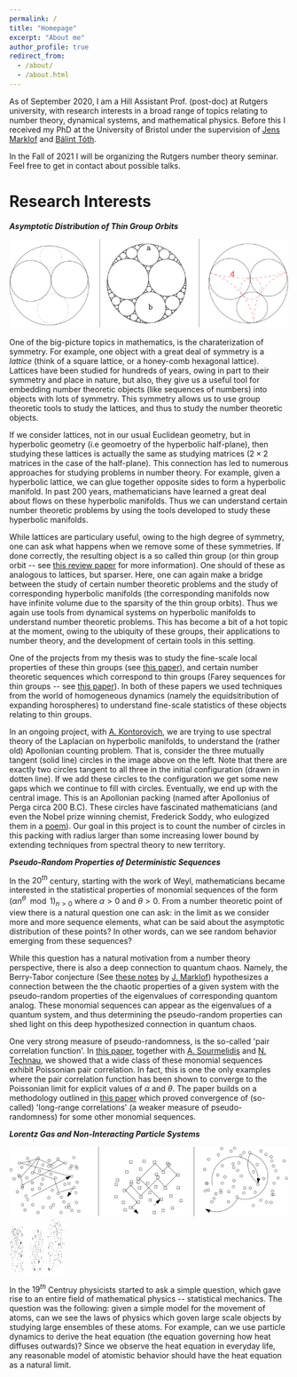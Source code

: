 ```yaml
---
permalink: /
title: "Homepage"
excerpt: "About me"
author_profile: true
redirect_from: 
  - /about/
  - /about.html
---
```


As of September 2020, I am a Hill Assistant Prof. (post-doc) at Rutgers university, with research interests in a broad range of topics relating to number theory, dynamical systems, and mathematical physics. Before this I received my PhD at the University of Bristol under the supervision of [Jens Marklof](https://people.maths.bris.ac.uk/~majm/home.html) and [Bálint Tóth](https://sites.google.com/view/balint-toth-math/home). 

In the Fall of 2021 I will be organizing the Rutgers number theory seminar. Feel free to get in contact about possible talks.

**Research Interests**
=====
***Asymptotic Distribution of Thin Group Orbits***

![Apollonian](/images/Apollonian_3.png)

One of the big-picture topics in mathematics, is the charaterization of symmetry. For example, one object with a great deal of symmetry is a *lattice* (think of a square lattice, or a honey-comb hexagonal lattice). Lattices have been studied for hundreds of years, owing in part to their symmetry and place in nature, but also, they give us a useful tool for embedding number theoretic objects (like sequences of numbers) into objects with lots of symmetry. This symmetry allows us to use group theoretic tools to study the lattices, and thus to study the number theoretic objects. 

If we consider lattices, not in our usual Euclidean geometry, but in hyperbolic geometry (i.e geomoetry of the hyperbolic half-plane), then studying these lattices is actually the same as studying matrices ($2\times 2$ matrices in the case of the half-plane). This connection has led to numerous approaches for studying problems in number theory. For example, given a hyperbolic lattice, we can glue together opposite sides to form a hyperbolic manifold. In past $200$ years, mathematicians have learned a great deal about flows on these hyperbolic manifolds. Thus we can understand certain number theoretic problems by using the tools developed to study these hyperbolic manifolds. 

While lattices are particulary useful, owing to the high degree of symmetry, one can ask what happens when we remove some of these symmetries. If done correctly, the resulting object is a so called thin group (or thin group orbit -- see [this review paper](https://www.ams.org/journals/notices/201906/rnoti-p905.pdf) for more information). One should of these as analogous to lattices, but sparser. Here, one can again make a bridge between the study of certain number theoretic problems and the study of corresponding hyperbolic manifolds (the corresponding manifolds now have infinite volume due to the sparsity of the thin group orbits). Thus we again use tools from dynamical systems on hyperbolic manifolds to understand number theoretic problems. This has become a bit of a hot topic at the moment, owing to the ubiquity of these groups, their applications to number theory, and the development of certain tools in this setting. 

One of the projects from my thesis was to study the fine-scale local properties of these thin groups (see [this paper](https://www.cambridge.org/core/journals/mathematical-proceedings-of-the-cambridge-philosophical-society/article/abs/directions-in-orbits-of-geometrically-finite-hyperbolic-subgroups/62E5FC227B848B7BCD59FD116BE32627)), and certain number theoretic sequences which correspond to thin groups (Farey sequences for thin groups -- see [this paper](https://academic.oup.com/imrn/advance-article/doi/10.1093/imrn/rnab036/6226703?guestAccessKey=2eae1952-4414-47c3-ab69-a5011548af65)). In both of these papers we used techniques from the world of homogeneous dynamics (namely the equidsitribution of expanding horospheres) to understand fine-scale statistics of these objects relating to thin groups. 

In an ongoing project, with [A. Kontorovich](https://sites.math.rutgers.edu/~alexk/), we are trying to use spectral theory of the Laplacian on hyperbolic manifolds, to understand the (rather old) Apollonian counting problem. That is, consider the three mutually tangent (solid line) circles in the image above on the left. Note that there are exactly two circles tangent to all three in the initial configuration (drawn in dotten line). If we add these circles to the configuration we get some new gaps which we continue to fill with circles. Eventually, we end up with the central image. This is an Apollonian packing (named after Apollonius of Perga circa 200 B.C). These circles have fascinated mathematicians (and even the Nobel prize winning chemist, Frederick Soddy, who eulogized them in a [poem](https://www.nature.com/articles/1371021a0)). Our goal in this project is to count the number of circles in this packing with radius larger than some increasing lower bound by extending techniques from spectral theory to new territory.


***Pseudo-Random Properties of Deterministic Sequences***

In the $20^{th}$ century, starting with the work of Weyl, mathematicians became interested in the statistical properties of monomial sequences of the form $(\alpha n^\theta \mod 1 )_{n>0}$ where $\alpha >0$ and $\theta >0$. From a number theoretic point of view there is a natural question one can ask: in the limit as we consider more and more sequence elements, what can be said about the asymptotic distribution of these points? In other words, can we see random behavior emerging from these sequences?

While this question has a natural motivation from a number theory perspective, there is also a deep connection to quantum chaos. Namely, the Berry-Tabor conjecture (See [these notes](https://people.maths.bris.ac.uk/~majm/bib/3ecm.pdf) by [J. Marklof](https://people.maths.bris.ac.uk/~majm/home.html)) hypothesizes a connection between the the chaotic properties of a given system with the pseudo-random properties of the eigenvalues of corresponding quantom analog. These monomial sequences can appear as the eigenvalues of a quantum system, and thus determining the pseudo-random properties can shed light on this deep hypothesized connection in quantum chaos. 

One very strong measure of pseudo-randomness, is the so-called 'pair correlation function'. In [this paper](https://arxiv.org/abs/2106.09800), together with [A. Sourmelidis](https://www.math.tugraz.at/~sourmelidis/) and [N. Technau](https://sites.google.com/view/niclas-technaus-website), we showed that a wide class of these monomial sequences exhibit Poissonian pair correlation. In fact, this is one the only examples where the pair correlation function has been shown to converge to the Poissonian limit for explicit values of $\alpha$ and $\theta$. The paper builds on a methodology outlined in [this paper](https://arxiv.org/abs/2007.09292) which proved convergence of (so-called) 'long-range correlations' (a weaker measure of pseudo-randomness) for some other monomial sequences.

***Lorentz Gas and Non-Interacting Particle Systems***

![Lorentz](/images/Lorentz.png)
<img src="/images/Lorentz.png" width="100" height="100">

In the $19^{th}$ Centruy physicists started to ask a simple question, which gave rise to an entire field of mathematical physics -- statistical mechanics. The question was the following: given a simple model for the movement of atoms, can we see the laws of physics which goven large scale objects by studying large ensembles of these atoms. For example, can we use particle dynamics to derive the heat equation (the equation governing how heat diffuses outwards)? Since we observe the heat equation in everyday life, any reasonable model of atomistic behavior should have the heat equation as a natural limit.  

